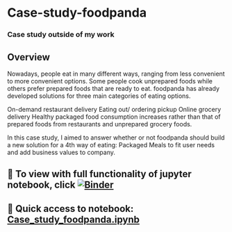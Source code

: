 # Case-study-foodpanda
### Case study outside of my work

## Overview
Nowadays, people eat in many different ways, ranging from less convenient to more convenient options. Some people cook unprepared foods while others prefer prepared foods that are ready to eat. foodpanda has already developed solutions for three main categories of eating options.

On-demand restaurant delivery
Eating out/ ordering pickup
Online grocery delivery
Healthy packaged food consumption increases rather than that of prepared foods from restaurants and unprepared grocery foods.

In this case study, I aimed to answer whether or not foodpanda should build a new solution for a 4th way of eating: Packaged Meals to fit user needs and add business values to company.

## 👀 To view with full functionality of jupyter notebook, click [![Binder](https://mybinder.org/badge_logo.svg)](https://mybinder.org/v2/gh/SC92113/Case-study-foodpanda/HEAD)

## 👀 Quick access to notebook: [Case_study_foodpanda.ipynb](https://github.com/SC92113/Case-Study-foodpanda/blob/121f50fcb00de7a33ec23e352e7be3de95d84775/Case_study_foodpanda.ipynb)
